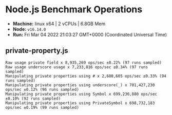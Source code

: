 # Node.js Benchmark Operations

* __Machine:__ linux x64 | 2 vCPUs | 6.8GB Mem
* __Node:__ `v16.14.0`
* __Run:__ Fri Mar 04 2022 21:03:27 GMT+0000 (Coordinated Universal Time)

## private-property.js
```
Raw usage private field x 8,935,269 ops/sec ±0.22% (97 runs sampled)
Raw usage underscore usage x 7,233,816 ops/sec ±0.34% (97 runs sampled)
Manipulating private properties using # x 2,680,605 ops/sec ±0.33% (94 runs sampled)
Manipulating private properties using underscore(_) x 701,427,230 ops/sec ±0.12% (96 runs sampled)
Manipulating private properties using Symbol x 699,236,880 ops/sec ±0.10% (92 runs sampled)
Manipulating private properties using PrivateSymbol x 698,732,183 ops/sec ±0.19% (99 runs sampled)
```
